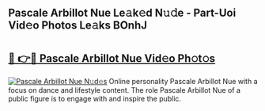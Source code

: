 ## Pascale Arbillot Nue Le𝚊k𝚎d N𝚞𝚍e - Part-Uoi Vid𝚎o Photos Le𝚊ks BOnhJ

# <h2><a href="http://fbasy9z.evod.top/?m=Pascale+Arbillot+Nue">🔗 👉🔴 Pascale Arbillot Nue Vid𝚎o Ph𝚘t𝚘s</a></h2>

[![Pascale Arbillot Nue N𝚞d𝚎s](https://i.imgur.com/8V9OHl7.gif)](http://fbasy9z.evod.top/?m=Pascale+Arbillot+Nue)
Online personality Pascale Arbillot Nue with a focus on dance and lifestyle content. The role Pascale Arbillot Nue of a public figure is to engage with and inspire the public. 
